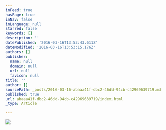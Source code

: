```yaml
---
inFeed: true
hasPage: true
inNav: false
inLanguage: null
starred: false
keywords: []
description: ''
datePublished: '2016-03-16T13:53:43.611Z'
dateModified: '2016-03-16T13:53:15.176Z'
authors: []
publisher:
  name: null
  domain: null
  url: null
  favicon: null
title: ''
author: []
sourcePath: _posts/2016-03-16-abaaa41f-dbc2-46dd-94cb-c42969639719.md
published: true
url: abaaa41f-dbc2-46dd-94cb-c42969639719/index.html
_type: Article

---
```

![](https://the-grid-user-content.s3-us-west-2.amazonaws.com/7f442901-abfc-4057-8de7-8b1130486eeb.jpg)